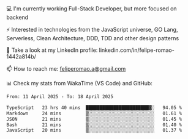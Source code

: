 💻 I'm currently working Full-Stack Developer, but more focused on backend

⚡ Interested in technologies from the JavaScript universe, GO Lang, Serverless, Clean Architecture, DDD, TDD and other design patterns

👥 Take a look at my LinkedIn profile: linkedin.com/in/felipe-romao-1442a814b/

📫 How to reach me: feliperomao.a@gmail.com

📊 Check my stats from WakaTime (VS Code) and GitHub:

<!--START_SECTION:waka-->

```txt
From: 11 April 2025 - To: 18 April 2025

TypeScript   23 hrs 40 mins  ███████████████████████▓░   94.05 %
Markdown     24 mins         ▒░░░░░░░░░░░░░░░░░░░░░░░░   01.61 %
JSON         21 mins         ▒░░░░░░░░░░░░░░░░░░░░░░░░   01.45 %
Bash         21 mins         ▒░░░░░░░░░░░░░░░░░░░░░░░░   01.40 %
JavaScript   20 mins         ▒░░░░░░░░░░░░░░░░░░░░░░░░   01.37 %
```

<!--END_SECTION:waka-->
